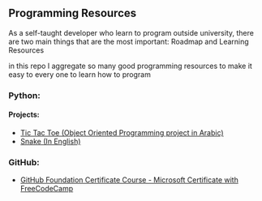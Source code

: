 ## Programming Resources

As a self-taught developer who learn to program outside university, there are
two main things that are the most important: Roadmap and Learning Resources

in this repo I aggregate so many good programming resources to make it easy to 
every one to learn how to program

### Python:

#### Projects:
- [Tic Tac Toe (Object Oriented Programming project in Arabic)](https://www.youtube.com/watch?v=GCYYkOSKj80&list=WL&index=97)
- [Snake (In English)](https://www.youtube.com/watch?v=--nsd2ZeYvs&list=WL&index=92)


### GitHub:
- [GitHub Foundation Certificate Course - Microsoft Certificate with FreeCodeCamp](https://www.youtube.com/watch?v=Jdc0i7RcBv8&list=WL&index=100&t=9s&pp=gAQBiAQB)

